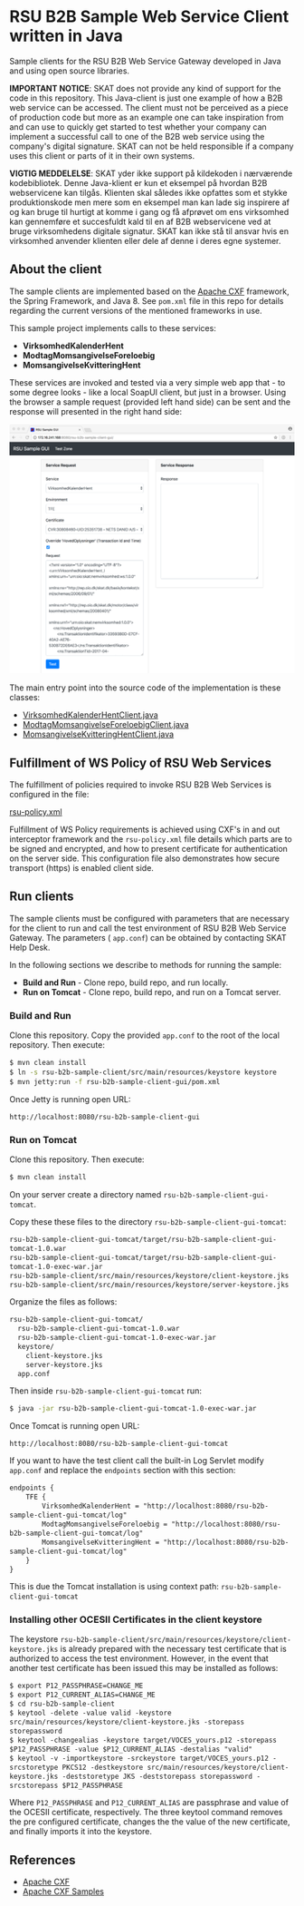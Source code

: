 # RSU B2B Sample Web Service Client written in Java

Sample clients for the RSU B2B Web Service Gateway developed in Java and using open source libraries.

**IMPORTANT NOTICE**: SKAT does not provide any kind of support for the code in this repository.
This Java-client is just one example of how a B2B web service can be accessed. The client must not be 
perceived as a piece of production code but more as an example one can take inspiration from and can use
to quickly get started to test whether your company can implement a successful call to one of the B2B web 
service using the company's digital signature. SKAT can not be held responsible if a company uses this client
or parts of it in their own systems. 

**VIGTIG MEDDELELSE**: SKAT yder ikke support på kildekoden i nærværende kodebibliotek.
Denne Java-klient er kun et eksempel på hvordan B2B webservicene kan tilgås. Klienten skal således ikke 
opfattes som et stykke produktionskode men mere som en eksempel man kan lade sig inspirere af og kan bruge 
til hurtigt at komme i gang og få afprøvet om ens virksomhed kan gennemføre et succesfuldt kald til en af 
B2B webservicene ved at bruge virksomhedens digitale signatur. SKAT kan ikke stå til ansvar hvis en virksomhed
anvender klienten eller dele af denne i deres egne systemer. 

## About the client

The sample clients are implemented based on the [Apache CXF](http://cxf.apache.org/) framework,
the Spring Framework, and Java 8. See `pom.xml` file in this repo for details regarding 
the current versions of the mentioned frameworks in use.
 
This sample project implements calls to these services:
 
* **VirksomhedKalenderHent**
* **ModtagMomsangivelseForeloebig**
* **MomsangivelseKvitteringHent**

These services are invoked and tested via a very simple web app that - to some degree looks - like a local SoapUI client,
but just in a browser. Using the browser a sample request (provided left hand side) can be sent and the response will
presented in the right hand side:

![gui](/assets/rsu_sample_gui_snapshot.png)

The main entry point into the source code of the implementation is these classes:

* [VirksomhedKalenderHentClient.java](src/main/java/dk/skat/rsu/b2b/sample/VirksomhedKalenderHentClient.java)
* [ModtagMomsangivelseForeloebigClient.java](src/main/java/dk/skat/rsu/b2b/sample/ModtagMomsangivelseForeloebigClient.java)
* [MomsangivelseKvitteringHentClient.java](src/main/java/dk/skat/rsu/b2b/sample/MomsangivelseKvitteringHentClient.java)

## Fulfillment of WS Policy of RSU Web Services

The fulfillment of policies required to invoke RSU B2B Web Services is configured in the file:

[rsu-policy.xml](src/main/resources/rsu-policy.xml)

Fulfillment of WS Policy requirements is achieved using CXF's in and out interceptor framework and 
the `rsu-policy.xml` file details which parts are to be signed and encrypted, and how to present 
certificate for authentication on the server side. This configuration file also demonstrates how
secure transport (https) is enabled client side.
 
## Run clients

The sample clients must be configured with parameters that are necessary for the client to run and
call the test environment of RSU B2B Web Service Gateway. The parameters ( `app.conf`) can be obtained by contacting 
SKAT Help Desk.

In the following sections we describe to methods for running the sample:

* **Build and Run** - Clone repo, build repo, and run locally.
* **Run on Tomcat** - Clone repo, build repo, and run on a Tomcat server.

### Build and Run

Clone this repository. Copy the provided `app.conf` to the root of the local repository.
Then execute:

```sh
$ mvn clean install
$ ln -s rsu-b2b-sample-client/src/main/resources/keystore keystore
$ mvn jetty:run -f rsu-b2b-sample-client-gui/pom.xml
```

Once Jetty is running open URL:

```
http://localhost:8080/rsu-b2b-sample-client-gui
```

### Run on Tomcat

Clone this repository. Then execute:

```sh
$ mvn clean install
```

On your server create a directory named `rsu-b2b-sample-client-gui-tomcat`.

Copy these these files to the directory `rsu-b2b-sample-client-gui-tomcat`:

```
rsu-b2b-sample-client-gui-tomcat/target/rsu-b2b-sample-client-gui-tomcat-1.0.war
rsu-b2b-sample-client-gui-tomcat/target/rsu-b2b-sample-client-gui-tomcat-1.0-exec-war.jar
rsu-b2b-sample-client/src/main/resources/keystore/client-keystore.jks
rsu-b2b-sample-client/src/main/resources/keystore/server-keystore.jks
```

Organize the files as follows: 

```
rsu-b2b-sample-client-gui-tomcat/
  rsu-b2b-sample-client-gui-tomcat-1.0.war
  rsu-b2b-sample-client-gui-tomcat-1.0-exec-war.jar
  keystore/
    client-keystore.jks
    server-keystore.jks
  app.conf
```

Then inside `rsu-b2b-sample-client-gui-tomcat` run:

```sh
$ java -jar rsu-b2b-sample-client-gui-tomcat-1.0-exec-war.jar
```

Once Tomcat is running open URL:

```
http://localhost:8080/rsu-b2b-sample-client-gui-tomcat
```

If you want to have the test client call the built-in Log Servlet modify `app.conf` and 
replace the `endpoints` section with this section:

```
endpoints {
    TFE {
        VirksomhedKalenderHent = "http://localhost:8080/rsu-b2b-sample-client-gui-tomcat/log"
        ModtagMomsangivelseForeloebig = "http://localhost:8080/rsu-b2b-sample-client-gui-tomcat/log"
        MomsangivelseKvitteringHent = "http://localhost:8080/rsu-b2b-sample-client-gui-tomcat/log"
    }
}
```

This is due the Tomcat installation is using context path: `rsu-b2b-sample-client-gui-tomcat`

### Installing other OCESII Certificates in the client keystore

The keystore `rsu-b2b-sample-client/src/main/resources/keystore/client-keystore.jks` is already prepared with the
necessary test certificate that is authorized to access the test environment. However, in the
event that another test certificate has been issued this may be installed as follows:

```
$ export P12_PASSPHRASE=CHANGE_ME
$ export P12_CURRENT_ALIAS=CHANGE_ME
$ cd rsu-b2b-sample-client
$ keytool -delete -value valid -keystore src/main/resources/keystore/client-keystore.jks -storepass storepassword
$ keytool -changealias -keystore target/VOCES_yours.p12 -storepass $P12_PASSPHRASE -value $P12_CURRENT_ALIAS -destalias "valid"
$ keytool -v -importkeystore -srckeystore target/VOCES_yours.p12 -srcstoretype PKCS12 -destkeystore src/main/resources/keystore/client-keystore.jks -deststoretype JKS -deststorepass storepassword -srcstorepass $P12_PASSPHRASE
```

Where `P12_PASSPHRASE` and `P12_CURRENT_ALIAS` are passphrase and value of the OCESII certificate,
respectively. The three keytool command removes the pre configured certificate, changes the the value
of the new certificate, and finally imports it into the keystore.

## References

* [Apache CXF](http://cxf.apache.org/)
* [Apache CXF Samples](https://github.com/apache/cxf/tree/master/distribution/src/main/release/samples)

